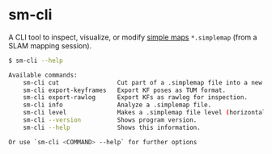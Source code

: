 # sm-cli

A CLI tool to inspect, visualize, or modify [simple maps](https://docs.mrpt.org/reference/latest/class_mrpt_maps_CSimpleMap.html) `*.simplemap` (from a SLAM mapping session).

```bash
$ sm-cli --help

Available commands:
    sm-cli cut                Cut part of a .simplemap file into a new file.
    sm-cli export-keyframes   Export KF poses as TUM format.
    sm-cli export-rawlog      Export KFs as rawlog for inspection.
    sm-cli info               Analyze a .simplemap file.
    sm-cli level              Makes a .simplemap file level (horizontal).
    sm-cli --version          Shows program version.
    sm-cli --help             Shows this information.

Or use `sm-cli <COMMAND> --help` for further options
```
